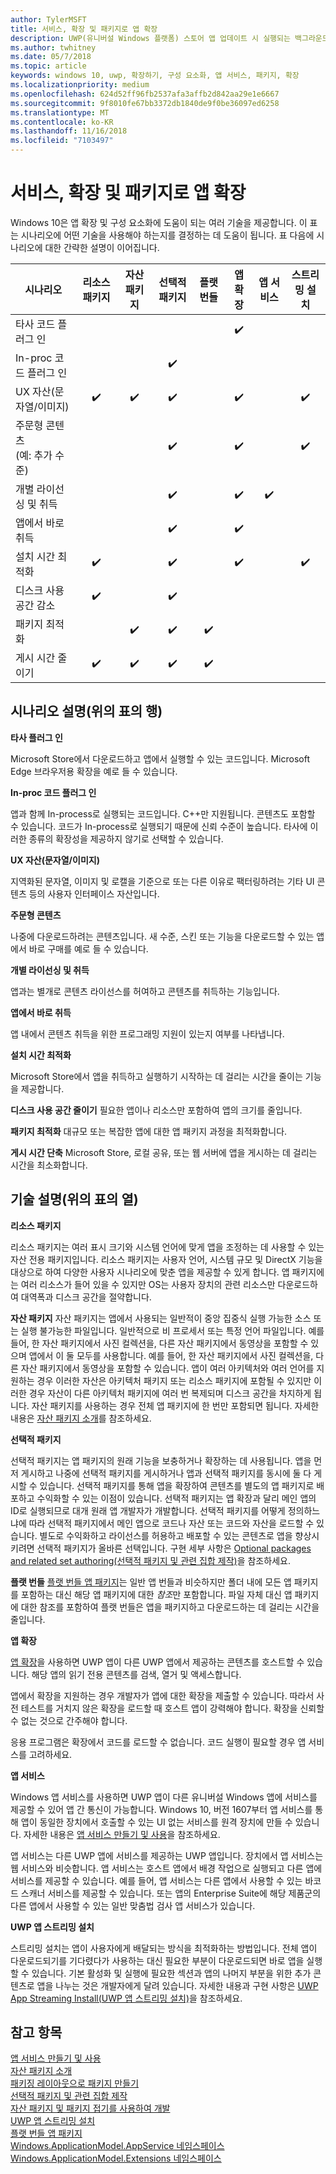 ```yaml
---
author: TylerMSFT
title: 서비스, 확장 및 패키지로 앱 확장
description: UWP(유니버설 Windows 플랫폼) 스토어 앱 업데이트 시 실행되는 백그라운드 작업을 만드는 방법을 알아봅니다.
ms.author: twhitney
ms.date: 05/7/2018
ms.topic: article
keywords: windows 10, uwp, 확장하기, 구성 요소화, 앱 서비스, 패키지, 확장
ms.localizationpriority: medium
ms.openlocfilehash: 624d52ff96fb2537afa3affb2d842aa29e1e6667
ms.sourcegitcommit: 9f8010fe67bb3372db1840de9f0be36097ed6258
ms.translationtype: MT
ms.contentlocale: ko-KR
ms.lasthandoff: 11/16/2018
ms.locfileid: "7103497"
---
```

# <a name="extend-your-app-with-services-extensions-and-packages"></a>서비스, 확장 및 패키지로 앱 확장

Windows 10은 앱 확장 및 구성 요소화에 도움이 되는 여러 기술을 제공합니다. 이 표는 시나리오에 어떤 기술을 사용해야 하는지를 결정하는 데 도움이 됩니다. 표 다음에 시나리오에 대한 간략한 설명이 이어집니다.

| 시나리오                           | 리소스 패키지   | 자산 패키지      | 선택적 패키지   | 플랫 번들        | 앱 확장      | 앱 서비스        | 스트리밍 설치  |
|------------------------------------|:------------------:|:------------------:|:------------------:|:------------------:|:------------------:|:------------------:|:------------------:|
| 타사 코드 플러그 인            |                    |                    |                    |                    | :heavy_check_mark: |                    |                    |
| In-proc 코드 플러그 인              |                    |                    | :heavy_check_mark: |                    |                    |                    |                    |
| UX 자산(문자열/이미지)         | :heavy_check_mark: | :heavy_check_mark: | :heavy_check_mark: |                    | :heavy_check_mark: |                    | :heavy_check_mark: |
| 주문형 콘텐츠 <br/> (예: 추가 수준) |      |                    | :heavy_check_mark: |                    | :heavy_check_mark: |                    | :heavy_check_mark: |
| 개별 라이선싱 및 취득 |                    |                    | :heavy_check_mark: |                    | :heavy_check_mark: | :heavy_check_mark: |                    |
| 앱에서 바로 취득                 |                    |                    | :heavy_check_mark: |                    | :heavy_check_mark: |                    |                    |
| 설치 시간 최적화              | :heavy_check_mark: |                    | :heavy_check_mark: |                    | :heavy_check_mark: |                    | :heavy_check_mark: |
| 디스크 사용 공간 감소              | :heavy_check_mark: |                    | :heavy_check_mark: |                    |                    |                    |                    |
| 패키지 최적화                 |                    | :heavy_check_mark: | :heavy_check_mark: | :heavy_check_mark: |                    |                    |                    |
| 게시 시간 줄이기             | :heavy_check_mark: | :heavy_check_mark: | :heavy_check_mark: | :heavy_check_mark: |                    |                    |                    |

## <a name="scenario-descriptions-the-rows-in-the-table-above"></a>시나리오 설명(위의 표의 행)

**타사 플러그 인**  

Microsoft Store에서 다운로드하고 앱에서 실행할 수 있는 코드입니다. Microsoft Edge 브라우저용 확장을 예로 들 수 있습니다.

**In-proc 코드 플러그 인**  

앱과 함께 In-process로 실행되는 코드입니다. C++만 지원됩니다. 콘텐츠도 포함할 수 있습니다. 코드가 In-process로 실행되기 때문에 신뢰 수준이 높습니다. 타사에 이러한 종류의 확장성을 제공하지 않기로 선택할 수 있습니다.

**UX 자산(문자열/이미지)**  

지역화된 문자열, 이미지 및 로캘을 기준으로 또는 다른 이유로 팩터링하려는 기타 UI 콘텐츠 등의 사용자 인터페이스 자산입니다.

**주문형 콘텐츠**  

나중에 다운로드하려는 콘텐츠입니다. 새 수준, 스킨 또는 기능을 다운로드할 수 있는 앱에서 바로 구매를 예로 들 수 있습니다.

**개별 라이선싱 및 취득**  

앱과는 별개로 콘텐츠 라이선스를 허여하고 콘텐츠를 취득하는 기능입니다.

**앱에서 바로 취득**  

앱 내에서 콘텐츠 취득을 위한 프로그래밍 지원이 있는지 여부를 나타냅니다.

**설치 시간 최적화**

Microsoft Store에서 앱을 취득하고 실행하기 시작하는 데 걸리는 시간을 줄이는 기능을 제공합니다.

**디스크 사용 공간 줄이기** 필요한 앱이나 리소스만 포함하여 앱의 크기를 줄입니다.

**패키지 최적화** 대규모 또는 복잡한 앱에 대한 앱 패키지 과정을 최적화합니다.

**게시 시간 단축** Microsoft Store, 로컬 공유, 또는 웹 서버에 앱을 게시하는 데 걸리는 시간을 최소화합니다.

## <a name="technology-descriptions-the-columns-in-the-table-above"></a>기술 설명(위의 표의 열)

**리소스 패키지**

리소스 패키지는 여러 표시 크기와 시스템 언어에 맞게 앱을 조정하는 데 사용할 수 있는 자산 전용 패키지입니다. 리소스 패키지는 사용자 언어, 시스템 규모 및 DirectX 기능을 대상으로 하여 다양한 사용자 시나리오에 맞춘 앱을 제공할 수 있게 합니다. 앱 패키지에는 여러 리소스가 들어 있을 수 있지만 OS는 사용자 장치의 관련 리소스만 다운로드하여 대역폭과 디스크 공간을 절약합니다.

**자산 패키지** 자산 패키지는 앱에서 사용되는 일반적이 중앙 집중식 실행 가능한 소스 또는 실행 불가능한 파일입니다. 일반적으로 비 프로세서 또는 특정 언어 파일입니다. 예를 들어, 한 자산 패키지에서 사진 컬렉션을, 다른 자산 패키지에서 동영상을 포함할 수 있으며 앱에서 이 둘 모두를 사용합니다. 예를 들어, 한 자산 패키지에서 사진 컬렉션을, 다른 자산 패키지에서 동영상을 포함할 수 있습니다. 앱이 여러 아키텍처와 여러 언어를 지원하는 경우 이러한 자산은 아키텍처 패키지 또는 리소스 패키지에 포함될 수 있지만 이러한 경우 자산이 다른 아키텍처 패키지에 여러 번 복제되며 디스크 공간을 차지하게 됩니다. 자산 패키지를 사용하는 경우 전체 앱 패키지에 한 번만 포함되면 됩니다. 자세한 내용은 [자산 패키지 소개](../packaging/asset-packages.md)를 참조하세요.

**선택적 패키지**

선택적 패키지는 앱 패키지의 원래 기능을 보충하거나 확장하는 데 사용됩니다. 앱을 먼저 게시하고 나중에 선택적 패키지를 게시하거나 앱과 선택적 패키지를 동시에 둘 다 게시할 수 있습니다. 선택적 패키지를 통해 앱을 확장하여 콘텐츠를 별도의 앱 패키지로 배포하고 수익화할 수 있는 이점이 있습니다. 선택적 패키지는 앱 확장과 달리 메인 앱의 ID로 실행되므로 대개 원래 앱 개발자가 개발합니다. 선택적 패키지를 어떻게 정의하느냐에 따라 선택적 패키지에서 메인 앱으로 코드나 자산 또는 코드와 자산을 로드할 수 있습니다. 별도로 수익화하고 라이선스를 허용하고 배포할 수 있는 콘텐츠로 앱을 향상시키려면 선택적 패키지가 올바른 선택입니다. 구현 세부 사항은 [Optional packages and related set authoring(선택적 패키지 및 관련 집합 제작)](https://docs.microsoft.com/windows/uwp/packaging/optional-packages)을 참조하세요.

**플랫 번들**
[플랫 번들 앱 패키지](../packaging/flat-bundles.md)는 일반 앱 번들과 비슷하지만 폴더 내에 모든 앱 패키지를 포함하는 대신 해당 앱 패키지에 대한 *참조*만 포함합니다. 파일 자체 대신 앱 패키지에 대한 참조를 포함하여 플랫 번들은 앱을 패키지하고 다운로드하는 데 걸리는 시간을 줄입니다.

**앱 확장**

[앱 확장](https://docs.microsoft.com/uwp/api/windows.applicationmodel.appextensions)을 사용하면 UWP 앱이 다른 UWP 앱에서 제공하는 콘텐츠를 호스트할 수 있습니다. 해당 앱의 읽기 전용 콘텐츠를 검색, 열거 및 액세스합니다.

앱에서 확장을 지원하는 경우 개발자가 앱에 대한 확장을 제출할 수 있습니다. 따라서 사전 테스트를 거치지 않은 확장을 로드할 때 호스트 앱이 강력해야 합니다. 확장을 신뢰할 수 없는 것으로 간주해야 합니다.

응용 프로그램은 확장에서 코드를 로드할 수 없습니다. 코드 실행이 필요할 경우 앱 서비스를 고려하세요.

**앱 서비스**

Windows 앱 서비스를 사용하면 UWP 앱이 다른 유니버설 Windows 앱에 서비스를 제공할 수 있어 앱 간 통신이 가능합니다. Windows 10, 버전 1607부터 앱 서비스를 통해 앱이 동일한 장치에서 호출할 수 있는 UI 없는 서비스를 원격 장치에 만들 수 있습니다. 자세한 내용은 [앱 서비스 만들기 및 사용](https://docs.microsoft.com/windows/uwp/launch-resume/how-to-create-and-consume-an-app-service)을 참조하세요.

앱 서비스는 다른 UWP 앱에 서비스를 제공하는 UWP 앱입니다. 장치에서 앱 서비스는 웹 서비스와 비슷합니다. 앱 서비스는 호스트 앱에서 배경 작업으로 실행되고 다른 앱에 서비스를 제공할 수 있습니다. 예를 들어, 앱 서비스는 다른 앱에서 사용할 수 있는 바코드 스캐너 서비스를 제공할 수 있습니다. 또는 앱의 Enterprise Suite에 해당 제품군의 다른 앱에서 사용할 수 있는 일반 맞춤법 검사 앱 서비스가 있습니다.

**UWP 앱 스트리밍 설치**

스트리밍 설치는 앱이 사용자에게 배달되는 방식을 최적화하는 방법입니다. 전체 앱이 다운로드되기를 기다렸다가 사용하는 대신 필요한 부분이 다운로드되면 바로 앱을 실행할 수 있습니다. 기본 활성화 및 실행에 필요한 섹션과 앱의 나머지 부분을 위한 추가 콘텐츠로 앱을 나누는 것은 개발자에게 달려 있습니다. 자세한 내용과 구현 사항은 [UWP App Streaming Install(UWP 앱 스트리밍 설치)](https://docs.microsoft.com/windows/uwp/packaging/streaming-install)을 참조하세요.

## <a name="see-also"></a>참고 항목

[앱 서비스 만들기 및 사용](https://docs.microsoft.com/windows/uwp/launch-resume/how-to-create-and-consume-an-app-service)  
[자산 패키지 소개](../packaging/asset-packages.md)  
[패키징 레이아웃으로 패키지 만들기](../packaging/packaging-layout.md)  
[선택적 패키지 및 관련 집합 제작](https://docs.microsoft.com/windows/uwp/packaging/optional-packages)  
[자산 패키지 및 패키지 접기를 사용하여 개발](../packaging/package-folding.md)  
[UWP 앱 스트리밍 설치](https://docs.microsoft.com/windows/uwp/packaging/streaming-install)  
[플랫 번들 앱 패키지](../packaging/flat-bundles.md)  
[Windows.ApplicationModel.AppService 네임스페이스](https://docs.microsoft.com/uwp/api/Windows.ApplicationModel.AppService)  
[Windows.ApplicationModel.Extensions 네임스페이스](https://docs.microsoft.com/uwp/api/windows.applicationmodel.appextensions)  